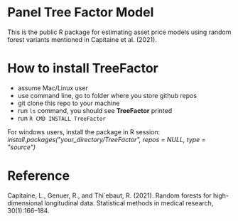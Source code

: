 # Panel Tree Factor Model

This is the public R package for estimating asset price models using random forest variants mentioned in Capitaine et al. (2021). 

# How to install **TreeFactor**

- assume Mac/Linux user
- use command line, go to folder where you store github repos
- git clone this repo to your machine
- run `ls` command, you should see **TreeFactor** printed
- run `R CMD INSTALL TreeFactor`

For windows users, install the package in R session:
*install.packages("your_directory/TreeFactor", repos = NULL, type = "source")*

# Reference

Capitaine, L., Genuer, R., and Thi´ebaut, R. (2021). Random forests for high-dimensional
longitudinal data. Statistical methods in medical research, 30(1):166–184.
